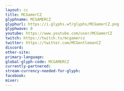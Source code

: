 ```yaml
---
layout: cc
title: MCGamerCZ
glyphname: MCGAMERCZ
glyphurl: https://i.glyphs.wf/glyphs/MCGamerCZ.png
glyphwave: 8
youtube: https://www.youtube.com/user/MCGamerCZ
twitch: https://twitch.tv/mcgamercz
twitter: https://twitter.com/MCGentlemanCZ
discord: 
other-site: 
primary-language: 
global-glyph-code: MCGAMERCZ
currently-partnered: 
stream-currency-needed-for-glyph: 
facebook: 
mixer: 
---
```


